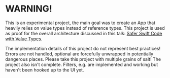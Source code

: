 # WARNING!

This is an experimental project, the main goal was to create an App that heavily relies on value types instead of reference types.
This project is used as proof for the overall architecture discussed in this talk: [Safer Swift Code with Value Types](http://bit.ly/saferswift).

The implementation details of this project do not represent best practices! Errors are not handled, optional are forcefully unwrapped in potentially dangerous places. Please take this project with multiple grains of salt! The project also isn't complete. Filters, e.g. are implemented and working but haven't been hooked up to the UI yet.
